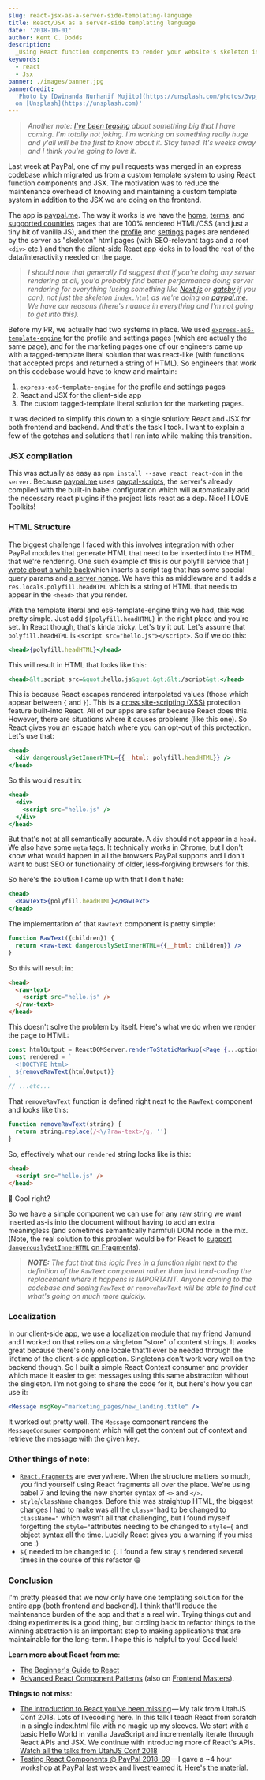 ```yaml
---
slug: react-jsx-as-a-server-side-templating-language
title: React/JSX as a server-side templating language
date: '2018-10-01'
author: Kent C. Dodds
description:
  _Using React function components to render your website's skeleton index.html_
keywords:
  - react
  - Jsx
banner: ./images/banner.jpg
bannerCredit:
  'Photo by [Dwinanda Nurhanif Mujito](https://unsplash.com/photos/3vp_7D1xd2A)
  on [Unsplash](https://unsplash.com)'
---
```


> _Another note:
> [I've been teasing](https://twitter.com/kentcdodds/status/1041712678970875904)
> about something big that I have coming. I'm totally not joking. I'm working on
> something really huge and y'all will be the first to know about it. Stay
> tuned. It's weeks away and I think you're going to love it._

Last week at PayPal, one of my pull requests was merged in an express codebase
which migrated us from a custom template system to using React function
components and JSX. The motivation was to reduce the maintenance overhead of
knowing and maintaining a custom template system in addition to the JSX we are
doing on the frontend.

The app is [paypal.me](https://paypal.me/). The way it works is we have the
[home](https://www.paypal.me/),
[terms](https://www.paypal.com/paypalme/pages/terms), and
[supported countries](https://www.paypal.me/pages/countries) pages that are 100%
rendered HTML/CSS (and just a tiny bit of vanilla JS), and then the
[profile](https://www.paypal.me/kentcdodds/10) and
[settings](https://www.paypal.com/paypalme/my/profile) pages are rendered by the
server as "skeleton" html pages (with SEO-relevant tags and a root `<div>` etc.)
and then the client-side React app kicks in to load the rest of the
data/interactivity needed on the page.

> _I should note that generally I'd suggest that if you're doing any server
> rendering at all, you'd probably find better performance doing server
> rendering for everything (using something like [Next.js](https://nextjs.org/)
> or [gatsby](https://www.gatsbyjs.org/) if you can), not just the skeleton
> `index.html` as we're doing on [paypal.me](http://paypal.me/). We have our
> reasons (there's nuance in everything and I'm not going to get into this)._

Before my PR, we actually had two systems in place. We used
[`express-es6-template-engine`](https://github.com/dondido/express-es6-template-engine)
for the profile and settings pages (which are actually the same page), and for
the marketing pages one of our engineers came up with a tagged-template literal
solution that was react-like (with functions that accepted props and returned a
string of HTML). So engineers that work on this codebase would have to know and
maintain:

1.  `express-es6-template-engine` for the profile and settings pages
2.  React and JSX for the client-side app
3.  The custom tagged-template literal solution for the marketing pages.

It was decided to simplify this down to a single solution: React and JSX for
both frontend and backend. And that's the task I took. I want to explain a few
of the gotchas and solutions that I ran into while making this transition.

### JSX compilation

This was actually as easy as `npm install --save react react-dom` in the
`server`. Because [paypal.me](http://paypal.me/) uses
[paypal-scripts](https://blog.kentcdodds.com/automation-without-config-412ab5e47229),
the server's already compiled with the built-in babel configuration which will
automatically add the necessary react plugins if the project lists react as a
dep. Nice! I LOVE Toolkits!

### HTML Structure

The biggest challenge I faced with this involves integration with other PayPal
modules that generate HTML that need to be inserted into the HTML that we're
rendering. One such example of this is our polyfill service that
[I wrote about a while back](https://blog.kentcdodds.com/polyfill-as-needed-with-polyfill-service-35f0ff306a26)which
inserts a script tag that has some special query params and
[a server nonce](https://en.wikipedia.org/wiki/Cryptographic_nonce). We have
this as middleware and it adds a `res.locals.polyfill.headHTML` which is a
string of HTML that needs to appear in the `<head>` that you render.

With the template literal and es6-template-engine thing we had, this was pretty
simple. Just add `${polyfill.headHTML}` in the right place and you're set. In
React though, that's kinda tricky. Let's try it out. Let's assume that
`polyfill.headHTML` is `<script src="hello.js"></script>`. So if we do this:

```jsx
<head>{polyfill.headHTML}</head>
```

This will result in HTML that looks like this:

```jsx
<head>&lt;script src=&quot;hello.js&quot;&gt;&lt;/script&gt;</head>
```

This is because React escapes rendered interpolated values (those which appear
between `{` and `}`). This is a
[cross site-scripting (XSS)](https://en.wikipedia.org/wiki/Cross-site_scripting)
protection feature built-into React. All of our apps are safer because React
does this. However, there are situations where it causes problems (like this
one). So React gives you an escape hatch where you can opt-out of this
protection. Let's use that:

```jsx
<head>
  <div dangerouslySetInnerHTML={{__html: polyfill.headHTML}} />
</head>
```

So this would result in:

```jsx
<head>
  <div>
    <script src="hello.js" />
  </div>
</head>
```

But that's not at all semantically accurate. A `div` should not appear in a
`head`. We also have some `meta` tags. It technically works in Chrome, but I
don't know what would happen in all the browsers PayPal supports and I don't
want to bust SEO or functionality of older, less-forgiving browsers for this.

So here's the solution I came up with that I don't hate:

```jsx
<head>
  <RawText>{polyfill.headHTML}</RawText>
</head>
```

The implementation of that `RawText` component is pretty simple:

```jsx
function RawText({children}) {
  return <raw-text dangerouslySetInnerHTML={{__html: children}} />
}
```

So this will result in:

```html
<head>
  <raw-text>
    <script src="hello.js" />
  </raw-text>
</head>
```

This doesn't solve the problem by itself. Here's what we do when we render the
page to HTML:

```jsx
const htmlOutput = ReactDOMServer.renderToStaticMarkup(<Page {...options} />)
const rendered = `  
  <!DOCTYPE html>  
  ${removeRawText(htmlOutput)}  
`
// ...etc...
```

That `removeRawText` function is defined right next to the `RawText` component
and looks like this:

```js
function removeRawText(string) {
  return string.replace(/<\/?raw-text>/g, '')
}
```

So, effectively what our `rendered` string looks like is this:

```html
<head>
  <script src="hello.js" />
</head>
```

🎉 Cool right?

So we have a simple component we can use for any raw string we want inserted
as-is into the document without having to add an extra meaningless (and
sometimes semantically harmful) DOM node in the mix. (Note, the real solution to
this problem would be for React to
[support](https://github.com/facebook/react/issues/12014)
[`dangerouslySetInnerHTML`](https://github.com/facebook/react/issues/12014)
[on Fragments](https://github.com/facebook/react/issues/12014)).

> _**NOTE:** The fact that this logic lives in a function right next to the
> definition of the `RawText` component rather than just hard-coding the
> replacement where it happens is IMPORTANT. Anyone coming to the codebase and
> seeing `RawText` or `removeRawText` will be able to find out what's going on
> much more quickly._

### Localization

In our client-side app, we use a localization module that my friend Jamund and I
worked on that relies on a singleton "store" of content strings. It works great
because there's only one locale that'll ever be needed through the lifetime of
the client-side application. Singletons don't work very well on the backend
though. So I built a simple React Context consumer and provider which made it
easier to get messages using this same abstraction without the singleton. I'm
not going to share the code for it, but here's how you can use it:

```jsx
<Message msgKey="marketing_pages/new_landing.title" />
```

It worked out pretty well. The `Message` component renders the `MessageConsumer`
component which will get the content out of context and retrieve the message
with the given key.

### Other things of note:

- [`React.Fragments`](https://reactjs.org/docs/fragments.html) are everywhere.
  When the structure matters so much, you find yourself using React fragments
  all over the place. We're using babel 7 and loving the new shorter syntax of
  `<>` and `</>`.
- `style`/`className` changes. Before this was straightup HTML, the biggest
  changes I had to make was all the `class="`had to be changed to `className="`
  which wasn't all that challenging, but I found myself forgetting the
  `style="`attributes needing to be changed to `style={` and object syntax all
  the time. Luckily React gives you a warning if you miss one :)
- `${` needed to be changed to `{`. I found a few stray `$` rendered several
  times in the course of this refactor 😅

### Conclusion

I'm pretty pleased that we now only have one templating solution for the entire
app (both frontend and backend). I think that'll reduce the maintenance burden
of the app and that's a real win. Trying things out and doing experiments is a
good thing, but circling back to refactor things to the winning abstraction is
an important step to making applications that are maintainable for the
long-term. I hope this is helpful to you! Good luck!

**Learn more about React from me**:

- [The Beginner's Guide to React](http://kcd.im/beginner-react)
- [Advanced React Component Patterns](http://kcd.im/advanced-react) (also on
  [Frontend Masters](https://frontendmasters.com/courses/advanced-react-patterns/)).

**Things to not miss**:

- [The introduction to React you've been missing](https://www.youtube.com/watch?v=SAIdyBFHfVU&list=PLV5CVI1eNcJgNqzNwcs4UKrlJdhfDjshf) — My
  talk from UtahJS Conf 2018. Lots of livecoding here. In this talk I teach
  React from scratch in a single index.html file with no magic up my sleeves. We
  start with a basic Hello World in vanilla JavaScript and incrementally iterate
  through React APIs and JSX. We continue with introducing more of React's APIs.
  [Watch all the talks from UtahJS Conf 2018](https://www.youtube.com/playlist?list=PLuVqdWOQ-PNn_lDYUVgcA4e91qxJzipva)
- [Testing React Components @ PayPal 2018–09](https://www.youtube.com/playlist?list=PLV5CVI1eNcJhU1eyqkTjR0B5P7PzMVubB) — I
  gave a ~4 hour workshop at PayPal last week and livestreamed it.
  [Here's the material](https://github.com/kentcdodds/react-testing-library-course/tree/workshop-2018-09).
